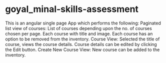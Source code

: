 # goyal_minal-skills-assessment
This is an angular single page App which performs the following:
Paginated list view of courses:
  List of courses depending upon the no. of courses chosen per page.
  Each course with title and image.
  Each course has an option to be removed from the inventory.
Course View:
  Selected the title of course, views the course details.
  Course details can be edited by clicking the Edit button.
Create New Course View:
  New course can be added to the inventory.
  
  
  
